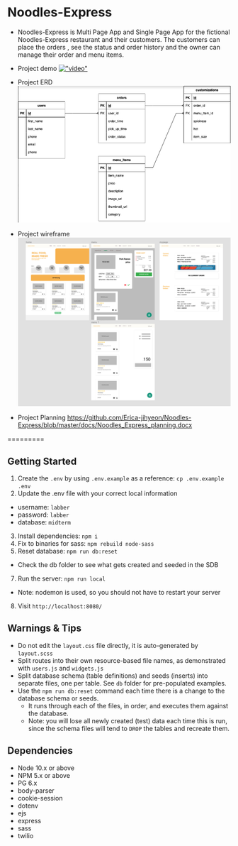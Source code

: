 # Noodles-Express
- Noodles-Express is Multi Page App and Single Page App for the fictional Noodles-Express restaurant and their customers. The customers can place the orders , see the status and order history and the owner can manage their order and menu items.

- Project demo
[!["video"](https://www.youtube.com/embed/bS2dtAbGXP8)](https://youtu.be/bS2dtAbGXP8)

- Project ERD
!["ERD_v2"](https://github.com/Erica-jihyeon/Noodles-Express/blob/master/docs/ERD_v2.png)

- Project wireframe
!["wireframe"](https://github.com/Erica-jihyeon/Noodles-Express/blob/master/docs/wireframe_progress1.png)

- Project Planning
https://github.com/Erica-jihyeon/Noodles-Express/blob/master/docs/Noodles_Express_planning.docx

=========
## Getting Started

1. Create the `.env` by using `.env.example` as a reference: `cp .env.example .env`
2. Update the .env file with your correct local information 
  - username: `labber` 
  - password: `labber` 
  - database: `midterm`
3. Install dependencies: `npm i`
4. Fix to binaries for sass: `npm rebuild node-sass`
5. Reset database: `npm run db:reset`
  - Check the db folder to see what gets created and seeded in the SDB
7. Run the server: `npm run local`
  - Note: nodemon is used, so you should not have to restart your server
8. Visit `http://localhost:8080/`

## Warnings & Tips

- Do not edit the `layout.css` file directly, it is auto-generated by `layout.scss`
- Split routes into their own resource-based file names, as demonstrated with `users.js` and `widgets.js`
- Split database schema (table definitions) and seeds (inserts) into separate files, one per table. See `db` folder for pre-populated examples. 
- Use the `npm run db:reset` command each time there is a change to the database schema or seeds. 
  - It runs through each of the files, in order, and executes them against the database. 
  - Note: you will lose all newly created (test) data each time this is run, since the schema files will tend to `DROP` the tables and recreate them.

## Dependencies

- Node 10.x or above
- NPM 5.x or above
- PG 6.x
- body-parser
- cookie-session
- dotenv
- ejs
- express
- sass
- twilio
